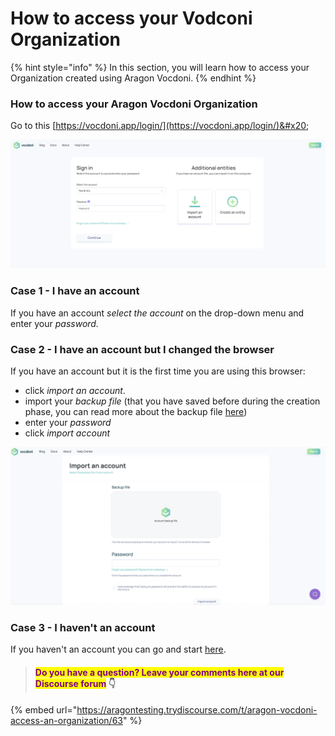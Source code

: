 # How to access your Vodconi Organization

{% hint style="info" %}
In this section, you will learn how to access your Organization created using Aragon Vocdoni.
{% endhint %}

### How to access your Aragon Vocdoni Organization

Go to this [https://vocdoni.app/login/](https://vocdoni.app/login/)&#x20;

![](<../../../.gitbook/assets/Schermata 2022-03-08 alle 08.55.50.png>)

### **Case 1 - I have an account**

If you have an account _select the account_ on the drop-down menu and enter your _password._

### **Case 2 - I have an account but I changed the browser**

If you have an account but it is the first time you are using this browser:&#x20;

* click _import an account_.
* import your _backup file_ (that you have saved before during the creation phase, you can read more about the backup file [here](navigate-your-aragon-vocdoni-dao.md))
* enter your _password_
* click _import account_

![](<../../../.gitbook/assets/Schermata 2022-03-10 alle 10.55.48.png>)

### Case 3 - I haven't an account&#x20;

If you haven't an account you can go and start [here](how-to-create-an-aragon-vodconi-dao.md).



> #### <mark style="color:purple;">Do you have a question? Leave your comments here at our Discourse forum</mark> 👇

{% embed url="https://aragontesting.trydiscourse.com/t/aragon-vocdoni-access-an-organization/63" %}
